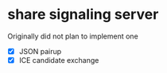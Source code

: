 # share signaling server

Originally did not plan to implement one


- [x] JSON pairup
- [x] ICE candidate exchange